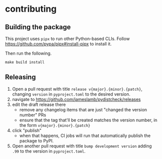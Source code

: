 # contributing

## Building the package

This project uses `pipx` to run other Python-based CLIs.
Follow https://github.com/pypa/pipx#install-pipx to install it.

Then run the following.

```shell
make build install
```

## Releasing

1. Open a pull request with title `release v{major}.{minor}.{patch}`, changing `version` in `pyproject.toml` to the desired version.
2. navigate to https://github.com/jameslamb/pydistcheck/releases
3. edit the draft release there
    - remove any changelog items that are just "changed the version number" PRs
    - ensure that the tag that'll be created matches the version number, in the form `v{major}.{minor}.{patch}`
4. click "publish"
    - when that happens, CI jobs will run that automatically publish the package to PyPI.
5. Open another pull request with title `bump development version` adding `.99` to the version in `pyproject.toml`.
